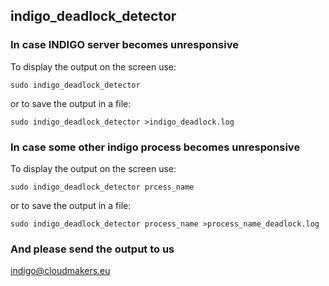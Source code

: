 ## indigo_deadlock_detector

### In case INDIGO server becomes unresponsive

To display the output on the screen use:

```
sudo indigo_deadlock_detector
```

or to save the output in a file:

```
sudo indigo_deadlock_detector >indigo_deadlock.log
```

### In case some other indigo process becomes unresponsive

To display the output on the screen use:


```
sudo indigo_deadlock_detector prcess_name
```

or to save the output in a file:

```
sudo indigo_deadlock_detector process_name >process_name_deadlock.log
```

### And please send the output to us
indigo@cloudmakers.eu
